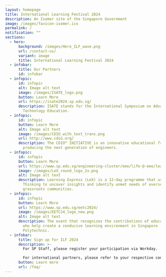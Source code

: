 ```yaml
---
layout: homepage
title: International Learning Festival 2024
description: An Isomer site of the Singapore Government
image: /images/favicon-isomer.ico
permalink: /
notification: ""
sections:
  - hero:
      background: /images/Hero_ILF_wave.png
      url: /contact-us/
      variant: image
      title: International Learning Festival 2024
  - infobar:
      title: Our Partners
      id: infobar
  - infopic:
      id: infopic
      alt: Image alt text
      image: /images/ISATE_logo.png
      button: Learn More
      url: https://isate2024.sp.edu.sg/
      description: ISATE stands for the International Symposium on Advances in
        Technology Education.
  - infopic:
      id: infopic
      button: Learn More
      alt: Image alt text
      image: /images/CDIO_with_text_trans.png
      url: http://www.cdio.org/
      description: The CDIO™ INITIATIVE is an innovative educational framework for
        producing the next generation of engineers.
  - infopic:
      id: infopic
      button: Learn More
      url: https://www.sp.edu.sg/engineering-cluster/eee/life-@-eee/learning-express
      image: /images/LeX_round_logo_2x.png
      alt: Image alt text
      description: Learning Express (LeX) is a 12-day programme that uses Design
        Thinking to uncover insights and identify unmet needs of overseas
        grassroots communities.
  - infopic:
      id: infopic
      button: Learn More
      url: https://www.sp.edu.sg/eetc2024/
      image: /images/EETC24_logo_new.png
      alt: Image alt text
      description: The event that recognizes the contributions of educators and all
        who help create a conducive learning environment in Singapore
        Polytechnic.
  - infobar:
      title: Sign up for ILF 2024
      description: >-
        For SP Staff, please register your participation via Workday. 

        For international partners, please refer to your respective contacts for more information.
      button: Learn more
      url: /faq/
---
```

